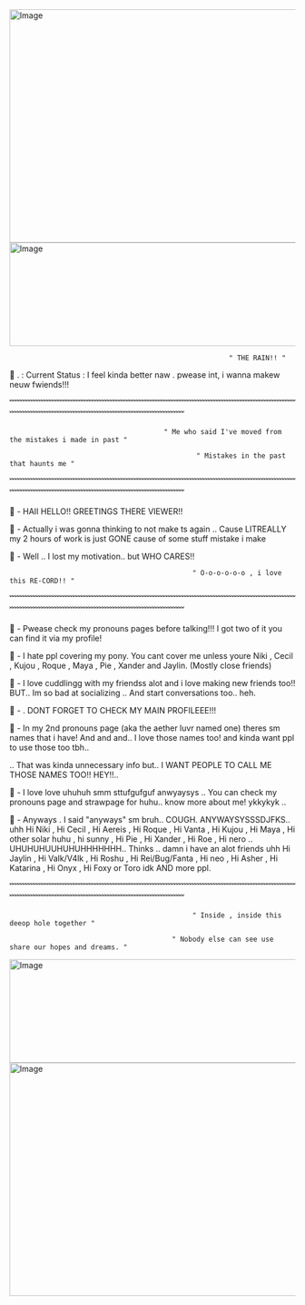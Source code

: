 <img width="8800" height="410" alt="Image" src="https://github.com/user-attachments/assets/f07a8bce-3540-46d8-acd9-623648f0531e" />
<img width="1280" height="182" alt="Image" src="https://github.com/user-attachments/assets/a6ed9298-1bca-4161-a6f9-5a28237074fe" />
                                                     
                                                          " THE RAIN!! "           

🫧 . : Current Status : I feel kinda better naw . pwease int, i wanna makew neuw fwiends!!!

﹌﹌﹌﹌﹌﹌﹌﹌﹌﹌﹌﹌﹌﹌﹌﹌﹌﹌﹌﹌﹌﹌﹌﹌﹌﹌﹌﹌﹌﹌﹌﹌﹌﹌﹌﹌﹌﹌﹌﹌﹌﹌﹌﹌﹌﹌﹌﹌﹌﹌﹌﹌﹌﹌﹌﹌﹌﹌

                                          " Me who said I've moved from the mistakes i made in past "
                                 
                                                  " Mistakes in the past that haunts me "
                                                    
﹌﹌﹌﹌﹌﹌﹌﹌﹌﹌﹌﹌﹌﹌﹌﹌﹌﹌﹌﹌﹌﹌﹌﹌﹌﹌﹌﹌﹌﹌﹌﹌﹌﹌﹌﹌﹌﹌﹌﹌﹌﹌﹌﹌﹌﹌﹌﹌﹌﹌﹌﹌﹌﹌﹌﹌﹌﹌
                                                    
🫧 - HAII HELLO!! GREETINGS THERE VIEWER!!

🫧 - Actually i was gonna thinking to not make ts again .. Cause LITREALLY my 2 hours of work is just GONE cause of some stuff mistake i make 

🫧 - Well .. I lost my motivation.. but WHO CARES!!


                                                 " O-o-o-o-o-o , i love this RE-CORD!! "
                                                 
﹌﹌﹌﹌﹌﹌﹌﹌﹌﹌﹌﹌﹌﹌﹌﹌﹌﹌﹌﹌﹌﹌﹌﹌﹌﹌﹌﹌﹌﹌﹌﹌﹌﹌﹌﹌﹌﹌﹌﹌﹌﹌﹌﹌﹌﹌﹌﹌﹌﹌﹌﹌﹌﹌﹌﹌﹌﹌

🫧 - Pwease check my pronouns pages before talking!!! I got two of it you can find it via my profile!

🫧 - I hate ppl covering my pony. You cant cover me unless youre Niki , Cecil , Kujou , Roque , Maya , Pie , Xander and Jaylin. (Mostly close friends)

🫧 - I love cuddlingg with my friendss alot and i love making new friends too!! BUT.. Im so bad at socializing .. And start conversations too.. heh.

🫧 - . DONT FORGET TO CHECK MY MAIN PROFILEEE!!! 

🫧 - In my 2nd pronouns page (aka the aether luvr named one) theres sm names that i have! And and and.. I love those names too! and kinda want ppl to use those too tbh..

  .. That was kinda unnecessary info but.. I WANT PEOPLE TO CALL ME THOSE NAMES TOO!! HEY!!..
                       
🫧 - I love love uhuhuh smm sttufgufguf anwyaysys .. You can check my pronouns page and strawpage for huhu.. know more about me! ykkykyk ..

🫧 -  Anyways . I said "anyways" sm bruh.. COUGH. ANYWAYSYSSSDJFKS.. uhh Hi Niki , Hi Cecil , Hi Aereis , Hi Roque , Hi Vanta , Hi Kujou , Hi Maya , Hi other solar huhu , hi sunny , Hi Pie , Hi Xander , Hi Roe , Hi nero .. UHUHUHUUHUHUHHHHHHH.. Thinks .. damn i have an alot friends uhh Hi Jaylin , Hi Valk/V4lk , Hi Roshu , Hi Rei/Bug/Fanta , Hi neo , Hi Asher , Hi Katarina , Hi Onyx , Hi Foxy or Toro idk AND more ppl.

﹌﹌﹌﹌﹌﹌﹌﹌﹌﹌﹌﹌﹌﹌﹌﹌﹌﹌﹌﹌﹌﹌﹌﹌﹌﹌﹌﹌﹌﹌﹌﹌﹌﹌﹌﹌﹌﹌﹌﹌﹌﹌﹌﹌﹌﹌﹌﹌﹌﹌﹌﹌﹌﹌﹌﹌﹌﹌


                                                 " Inside , inside this deeop hole together "
                                                                          
                                            " Nobody else can see use share our hopes and dreams. "

<img width="1280" height="182" alt="Image" src="https://github.com/user-attachments/assets/a6ed9298-1bca-4161-a6f9-5a28237074fe" />
<img width="8800" height="410" alt="Image" src="https://github.com/user-attachments/assets/e9b908b6-23db-4f3b-9309-c215139eb5dc" />
